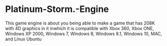 # Platinum-Storm.-Engine
This game engine is about you being able to make a game that has 208K with 4D graphics in it inwhich it is compatible with Xbox 360, Xbox ONE, Windows XP 2000, Windows 7, Windows 8, Windows 8.1, Windows 10, MAC, and Linux Ubuntu
